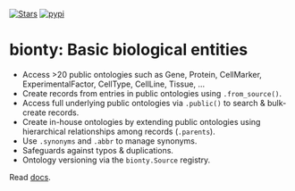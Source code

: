 [![Stars](https://img.shields.io/github/stars/laminlabs/bionty?logo=GitHub&color=yellow)](https://github.com/laminlabs/bionty)
[![pypi](https://img.shields.io/pypi/v/bionty?color=blue&label=pypi%20package)](https://pypi.org/project/bionty)

# bionty: Basic biological entities

- Access >20 public ontologies such as Gene, Protein, CellMarker, ExperimentalFactor, CellType, CellLine, Tissue, …
- Create records from entries in public ontologies using `.from_source()`.
- Access full underlying public ontologies via `.public()` to search & bulk-create records.
- Create in-house ontologies by extending public ontologies using hierarchical relationships among records (`.parents`).
- Use `.synonyms` and `.abbr` to manage synonyms.
- Safeguards against typos & duplications.
- Ontology versioning via the `bionty.Source` registry.

Read [docs](https://docs.lamin.ai/bionty).
